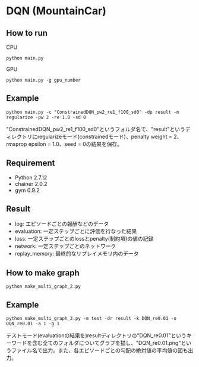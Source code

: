 # DQN (MountainCar)

## How to run 

CPU
 
`python main.py` 

GPU 

`python main.py -g gpu_number` 

## Example 

`python main.py -c "ConstrainedDQN_pw2_re1_f100_sd0" -dp result -m regularize -pw 2 -re 1.0 -sd 0` 

"ConstrainedDQN_pw2_re1_f100_sd0"というフォルダ名で、"result"というディレクトリにregularizeモード(constrainedモード)、penalty weight = 2、rmsprop epsilon = 1.0、seed = 0の結果を保存。 

## Requirement 
- Python 2.7.12 
- chainer 2.0.2 
- gym 0.9.2 

## Result
- log: エピソードごとの報酬などのデータ 
- evaluation: 一定ステップごとに評価を行なった結果
- loss: 一定ステップごとのlossとpenalty(制約項)の値の記録
- network: 一定ステップごとのネットワーク
- replay_memory: 最終的なリプレイメモリ内のデータ

## How to make graph 

`python make_multi_graph_2.py` 

## Example 

`python make_multi_graph_2.py -m test -dr result -k DQN_re0.01 -o DQN_re0.01 -a 1 -g 1` 

テストモード(evaluationの結果を)resultディレクトリの"DQN_re0.01"というキーワードを含む全てのフォルダについてグラフを描し、"DQN_re0.01.png"というファイル名で出力。また、各エピソードごとの勾配の絶対値の平均値の図も出力。




